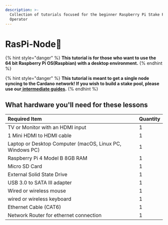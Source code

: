 ```yaml
---
description: >-
  Collection of tutorials focused for the beginner Raspberry Pi Stake Pool
  Operator
---
```


# RasPi-Node🍓

{% hint style="danger" %}
**This tutorial is for those who want to use the 64 bit Raspberry Pi OS\(Raspbian\) with a desktop environment.**
{% endhint %}

{% hint style="danger" %}
**This tutorial is meant to get a single node syncing to the Cardano network! If you wish to build a stake pool, please use our**[ **intermediate guides**](../../intermediate-guide/pi-pool-tutorial/pi-node/)**.**
{% endhint %}

## What hardware you'll need for these lessons

| Required Item | Quantity |
| :--- | :--- |
| TV or Monitor with an HDMI input | 1 |
| 1 Mini HDMI to HDMI cable | 1 |
| Laptop or Desktop Computer \(macOS, Linux PC, Windows PC\) | 1 |
| Raspberry Pi 4 Model B 8GB RAM | 1 |
| Micro SD Card | 1 |
| External Solid State Drive | 1 |
| USB 3.0 to SATA III adapter | 1 |
| Wired or wireless mouse | 1 |
| wired or wireless keyboard | 1 |
| Ethernet Cable \(CAT6\) | 1 |
| Network Router for ethernet connection | 1 |

